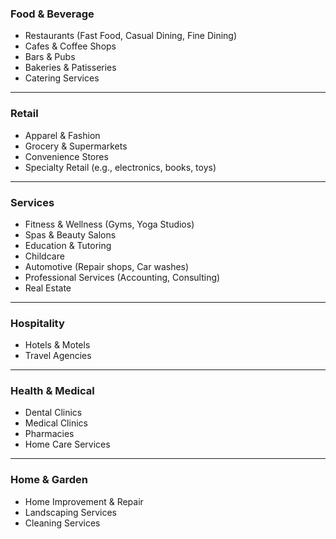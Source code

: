 ### **Food & Beverage**
* Restaurants (Fast Food, Casual Dining, Fine Dining)
* Cafes & Coffee Shops
* Bars & Pubs
* Bakeries & Patisseries
* Catering Services

---

### **Retail**
* Apparel & Fashion
* Grocery & Supermarkets
* Convenience Stores
* Specialty Retail (e.g., electronics, books, toys)

---

### **Services**
* Fitness & Wellness (Gyms, Yoga Studios)
* Spas & Beauty Salons
* Education & Tutoring
* Childcare
* Automotive (Repair shops, Car washes)
* Professional Services (Accounting, Consulting)
* Real Estate

---

### **Hospitality**
* Hotels & Motels
* Travel Agencies

---

### **Health & Medical**
* Dental Clinics
* Medical Clinics
* Pharmacies
* Home Care Services

---

### **Home & Garden**
* Home Improvement & Repair
* Landscaping Services
* Cleaning Services